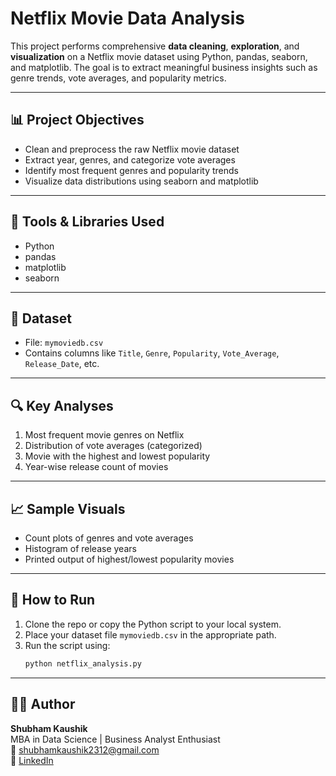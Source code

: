 
# Netflix Movie Data Analysis

This project performs comprehensive **data cleaning**, **exploration**, and **visualization** on a Netflix movie dataset using Python, pandas, seaborn, and matplotlib. The goal is to extract meaningful business insights such as genre trends, vote averages, and popularity metrics.

---

## 📊 Project Objectives

- Clean and preprocess the raw Netflix movie dataset
- Extract year, genres, and categorize vote averages
- Identify most frequent genres and popularity trends
- Visualize data distributions using seaborn and matplotlib

---

## 🧰 Tools & Libraries Used

- Python
- pandas
- matplotlib
- seaborn

---

## 📁 Dataset

- File: `mymoviedb.csv`
- Contains columns like `Title`, `Genre`, `Popularity`, `Vote_Average`, `Release_Date`, etc.

---

## 🔍 Key Analyses

1. Most frequent movie genres on Netflix
2. Distribution of vote averages (categorized)
3. Movie with the highest and lowest popularity
4. Year-wise release count of movies

---

## 📈 Sample Visuals

- Count plots of genres and vote averages
- Histogram of release years
- Printed output of highest/lowest popularity movies

---

## 📝 How to Run

1. Clone the repo or copy the Python script to your local system.
2. Place your dataset file `mymoviedb.csv` in the appropriate path.
3. Run the script using:
   ```bash
   python netflix_analysis.py
   ```

---

## 👨‍💻 Author

**Shubham Kaushik**  
MBA in Data Science | Business Analyst Enthusiast  
📧 shubhamkaushik2312@gmail.com  
🔗 [LinkedIn](https://www.linkedin.com/in/shubham-kaushik-2ba723261)

